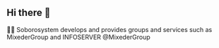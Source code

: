 ## Hi there 👋

🙋‍♀️ Soborosystem develops and provides groups and services such as MixederGroup and INFOSERVER
 @MixederGroup
